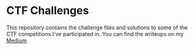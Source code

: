 # CTF Challenges
This repository contains the challenge files and solutions to some of the CTF competitions I've participated in. You can find the writeups on my [Medium](https://medium.com/@zzunaidd)
